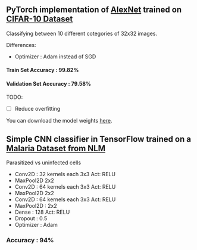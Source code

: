 ## PyTorch implementation of [AlexNet](https://proceedings.neurips.cc/paper/2012/file/c399862d3b9d6b76c8436e924a68c45b-Paper.pdf) trained on [CIFAR-10 Dataset](https://www.cs.toronto.edu/~kriz/cifar.html)
Classifying between 10 different cotegories of 32x32 images.

Differences:
* Optimizer : Adam instead of SGD
#### Train Set Accuracy : 99.82%  
#### Validation Set Accuracy : 79.58%

TODO:
- [ ] Reduce overfitting


You can download the model weights [here](https://anonfiles.com/H3S2BfIex7/checkpoint_pt).

## Simple CNN classifier in TensorFlow trained on a [Malaria Dataset from NLM](https://lhncbc.nlm.nih.gov/LHC-publications/pubs/MalariaDatasets.html)
Parasitized vs uninfected cells
* Conv2D : 32 kernels each 3x3 Act: RELU
* MaxPool2D 2x2
* Conv2D : 64 kernels each 3x3 Act: RELU
* MaxPool2D 2x2
* Conv2D : 64 kernels each 3x3 Act: RELU
* MaxPool2D : 2x2
* Dense : 128 Act: RELU
* Dropout : 0.5
* Optimizer : Adam

### Accuracy : 94%
